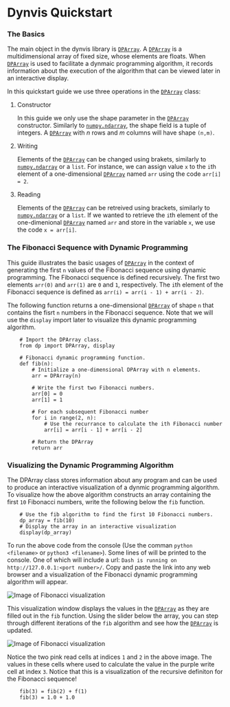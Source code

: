 # Dynvis Quickstart

### The Basics

The main object in the dynvis library is [`DPArray`](). A [`DPArray`]() is a multidimensional array of fixed size, whose elements are floats. When [`DPArray`]() is used to facilitate a dynmaic programming algorithm, it records information about the execution of the algorithm that can be viewed later in an interactive display.

In this quickstart guide we use three operations in the [`DPArray`]() class:

1. Constructor
    
    In this guide we only use the shape parameter in the [`DPArray`]() constructor. Similarly to [`numpy.ndarray`](), the shape field is a tuple of integers. A [`DPArray`]() with *n* rows and *m* columns will have shape `(n,m)`.
2. Writing
    
    Elements of the [`DPArray`]() can be changed using brakets, similarly to [`numpy.ndarray`]() or a `list`. For instance, we can assign value `x` to the `i`th element of a one-dimensional [`DPArray`]() named `arr` using the code `arr[i] = 2`.
3. Reading
    
    Elements of the [`DPArray`]() can be retreived using brackets, similarly to [`numpy.ndarray`]() or a `list`. If we wanted to retrieve the `i`th element of the one-dimenional [`DPArray`]() named `arr` and store in the variable `x`, we use the code `x = arr[i]`.

### The Fibonacci Sequence with Dynamic Programming

This guide illustrates the basic usages of [`DPArray`]() in the context of generating the first `n` values of the Fibonacci sequence using dynamic programming. The Fibonacci sequence is defined recursively. The first two elements `arr(0)` and `arr(1)` are `0` and `1`, respectively. The `i`th element of the Fibonacci sequence is defined as `arr(i) = arr(i - 1) + arr(i - 2)`.

The following function returns a one-dimensional [`DPArray`]() of shape `n` that contains the fisrt `n` numbers in the Fibonacci sequence. Note that we will use the `display` import later to visualize this dynamic programming algorithm.

        # Import the DPArray class.
        from dp import DPArray, display

        # Fibonacci dynamic programming function.
        def fib(n):
            # Initialize a one-dimensional DPArray with n elements.
            arr = DPArray(n)

            # Write the first two Fibonacci numbers.
            arr[0] = 0
            arr[1] = 1

            # For each subsequent Fibonacci number
            for i in range(2, n):
                # Use the recurrance to calculate the ith Fibonacci number
                arr[i] = arr[i - 1] + arr[i - 2]

            # Return the DPArray
            return arr

### Visualizing the Dynamic Programming Algorithm

The DPArray class stores information about any program and can be used to produce an interactive visualization of a dynmic programming algorithm. To visualize how the above algorithm constructs an array containing the first `10` Fibonacci numbers, write the following below the `fib` function.

        # Use the fib algorithm to find the first 10 Fibonacci numbers.
        dp_array = fib(10)
        # Display the array in an interactive visualization
        display(dp_array)

To run the above code from the console (Use the comman `python <filename>` or `python3 <filename>`). Some lines of will be printed to the console. One of which will include a url: `Dash is running on http://127.0.0.1:<port number>/`. Copy and paste the link into any web browser and a visualization of the Fibonacci dynamic programming algorithm will appear.

![Image of Fibonacci visualization](/images/fib_quickstart_guide.png)

This visualization window displays the values in the [`DPArray`]() as they are filled out in the `fib` function. Using the slider below the array, you can step through different iterations of the `fib` algorithm and see how the [`DPArray`]() is updated.

![Image of Fibonacci visualization](/images/fib_quickstart_guide2.png)

Notice the two pink read cells at indices `1` and `2` in the above image. The values in these cells where used to calculate the value in the purple write cell at index `3`. Notice that this is a visualization of the recursive definiton for the Fibonacci sequence!

        fib(3) = fib(2) + f(1)
        fib(3) = 1.0 + 1.0